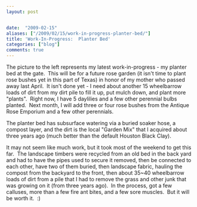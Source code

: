 ```yaml
---
layout: post


date:  "2009-02-15"
aliases: ["/2009/02/15/work-in-progress-planter-bed/"]
title: 'Work-In-Progress:  Planter Bed'
categories: ["blog"]
comments: true
---
```

The picture to the left represents my latest work-in-progress - my planter bed at the gate.  This will be for a future rose garden (it isn't time to plant rose bushes yet in this part of Texas) in honor of my mother who passed away last April.  It isn't done yet - I need about another 15 wheelbarrow loads of dirt from my dirt pile to fill it up, put mulch down, and plant more "plants".  Right now, I have 5 daylilies and a few other perennial bulbs planted.  Next month, I will add three or four rose bushes from the Antique Rose Emporium and a few other perennials.

The planter bed has subsurface watering via a buried soaker hose, a compost layer, and the dirt is the local "Garden Mix" that I acquired about three years ago (much better than the default Houston Black Clay).

It may not seem like much work, but it took most of the weekend to get this far.  The landscape timbers were recycled from an old bed in the back yard and had to have the pipes used to secure it removed, then be connected to each other, have two of them buried, then landscape fabric, hauling the compost from the backyard to the front, then about 35~40 wheelbarrow loads of dirt from a pile that I had to remove the grass and other junk that was growing on it (from three years ago).  In the process, got a few calluses, more than a few fire ant bites, and a few sore muscles.  But it will be worth it.  :)

